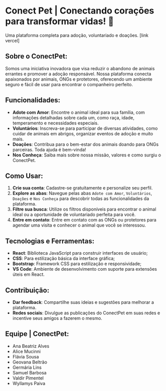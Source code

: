 # Conect Pet | Conectando corações para transformar vidas! 🐾
Uma plataforma completa para adoção, voluntariado e doações. [link vercel]

## Sobre o ConectPet:
Somos uma iniciativa inovadora que visa reduzir o abandono de animais errantes e promover a adoção responsável. Nossa plataforma conecta apaixonados por animais, ONGs e protetores, oferecendo um ambiente seguro e fácil de usar para encontrar o companheiro perfeito.

## Funcionalidades:
- **Adote com Amor**: Encontre o animal ideal para sua família, com informações detalhadas sobre cada um, como raça, idade, temperamento e necessidades especiais.
- **Voluntários**: Inscreva-se para participar de diversas atividades, como cuidar de animais em abrigos, organizar eventos de adoção e muito mais.
- **Doações**: Contribua para o bem-estar dos animais doando para ONGs parceiras. Toda ajuda é bem-vinda!
- **Nos Conheça**: Saiba mais sobre nossa missão, valores e como surgiu o ConectPet.

## Como Usar:
1. **Crie sua conta**: Cadastre-se gratuitamente e personalize seu perfil.
2. **Explore as abas**: Navegue pelas abas `Adote com Amor`, `Voluntários`, `Doações` e `Nos Conheça` para descobrir todas as funcionalidades da plataforma.
3. **Filtre sua busca**: Utilize os filtros disponíveis para encontrar o animal ideal ou a oportunidade de voluntariado perfeita para você.
4. **Entre em contato**: Entre em contato com as ONGs ou protetores para agendar uma visita e conhecer o animal que você se interessou.

## Tecnologias e Ferramentas:
- **React**: Biblioteca JavaScript para construir interfaces de usuário;
- **CSS**: Para estilização básica da interface gráfica;
- **Bootstrap**: Framework CSS para estilização e responsividade;
- **VS Code**: Ambiente de desenvolvimento com suporte para extensões úteis em React.

## Contribuição:
- **Dar feedback**: Compartilhe suas ideias e sugestões para melhorar a plataforma.
- **Redes sociais**: Divulgue as publicações do ConectPet em suas redes e incentive seus amigos a fazerem o mesmo.

## Equipe | ConectPet:
- Ana Beatriz Alves
- Alice Mucinni
- Flávia Sousa
- Geovana Beltrão
- Germária Lins
- Samuel Barbosa
- Valdir Pimentel
- Wyllamys Paiva
